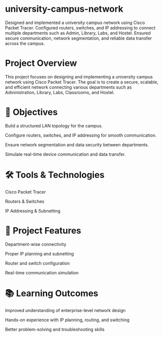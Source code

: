 # university-campus-network
Designed and implemented a university campus network using Cisco Packet Tracer. Configured routers, switches, and IP addressing to connect multiple departments such as Admin, Library, Labs, and Hostel. Ensured secure communication, network segmentation, and reliable data transfer across the campus.
# Project Overview

This project focuses on designing and implementing a university campus network using Cisco Packet Tracer. The goal is to create a secure, scalable, and efficient network connecting various departments such as Administration, Library, Labs, Classrooms, and Hostel.

# 🎯 Objectives

Build a structured LAN topology for the campus.

Configure routers, switches, and IP addressing for smooth communication.

Ensure network segmentation and data security between departments.

Simulate real-time device communication and data transfer.

# 🛠️ Tools & Technologies

Cisco Packet Tracer

Routers & Switches

IP Addressing & Subnetting

# 📁 Project Features

Department-wise connectivity

Proper IP planning and subnetting

Router and switch configuration

Real-time communication simulation

# 📚 Learning Outcomes

Improved understanding of enterprise-level network design

Hands-on experience with IP planning, routing, and switching

Better problem-solving and troubleshooting skills
